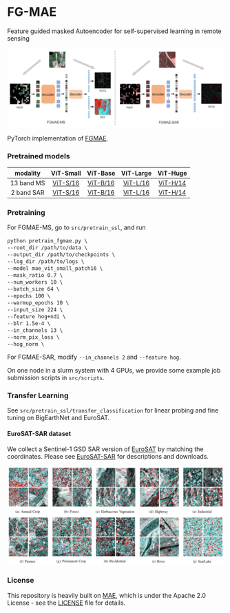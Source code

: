 # FG-MAE
Feature guided masked Autoencoder for self-supervised learning in remote sensing

<p align="center">
  <img width="1000" alt="fgmae main structure" src="assets/fgmae.png">
</p>

PyTorch implementation of [FGMAE](). 

### Pretrained models

| modality  | ViT-Small  | ViT-Base | ViT-Large | ViT-Huge |
| :---: | :---: | :---: | :---: | :---: |
| 13 band MS | [ViT-S/16](https://huggingface.co/wangyi111/FGMAE/resolve/main/B13_vits16_fgmae_ep99.pth) | [ViT-B/16](https://huggingface.co/wangyi111/FGMAE/resolve/main/B13_vitb16_fgmae_ep99.pth) | [ViT-L/16](https://huggingface.co/wangyi111/FGMAE/resolve/main/B13_vitl16_fgmae_ep99.pth) | [ViT-H/14](https://huggingface.co/wangyi111/FGMAE/resolve/main/B13_vith14_fgmae_ep399.pth) |
| 2 band SAR | [ViT-S/16](https://huggingface.co/wangyi111/FGMAE/resolve/main/B2_vits16_fgmae_ep99.pth) | [ViT-B/16](https://huggingface.co/wangyi111/FGMAE/resolve/main/B2_vitb16_fgmae_ep99.pth) | [ViT-L/16](https://huggingface.co/wangyi111/FGMAE/resolve/main/B2_vitl16_fgmae_ep99.pth) | [ViT-H/14](https://huggingface.co/wangyi111/FGMAE/resolve/main/B2_vith14_fgmae_ep399.pth) |

### Pretraining
For FGMAE-MS, go to `src/pretrain_ssl`, and run
```
python pretrain_fgmae.py \
--root_dir /path/to/data \
--output_dir /path/to/checkpoints \
--log_dir /path/to/logs \
--model mae_vit_small_patch16 \
--mask_ratio 0.7 \
--num_workers 10 \
--batch_size 64 \
--epochs 100 \
--warmup_epochs 10 \
--input_size 224 \
--feature hog+ndi \
--blr 1.5e-4 \
--in_channels 13 \
--norm_pix_loss \
--hog_norm \
```

For FGMAE-SAR, modify `--in_channels 2` and `--feature hog`.

On one node in a slurm system with 4 GPUs, we provide some example job submission scripts in `src/scripts`.

### Transfer Learning
See `src/pretrain_ssl/transfer_classification` for linear probing and fine tuning on BigEarthNet and EuroSAT.

#### EuroSAT-SAR dataset
We collect a Sentinel-1 GSD SAR version of [EuroSAT](https://github.com/phelber/EuroSAT) by matching the coordinates. Please see [EuroSAT-SAR](https://huggingface.co/datasets/wangyi111/EuroSAT-SAR) for descriptions and downloads.

<p align="center">
  <img width="1000" alt="fgmae main structure" src="assets/eurosat-sar.png">
</p>

### License

This repository is heavily built on [MAE](https://github.com/facebookresearch/mae), which is under the Apache 2.0 License - see the [LICENSE](LICENSE) file for details.

